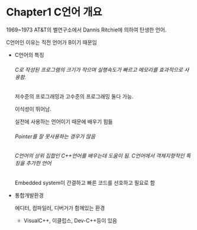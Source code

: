 # Chapter1 C언어 개요

1969~1973 AT&T의 벨연구소에서 Dannis Ritchie에 의하여 탄생한 언어.

C언어인 이유는 직전 언어가 B이기 때문임

* C언어의 특징

  ###### C로 작성된 프로그램의 크기가 작으며 실행속도가 빠르고 메모리를 효과적으로 사용함.

  저수준의 프로그래밍과 고수준의 프로그래밍 둘다 가능.

  이식성이 뛰어남.

  실전에 사용하는 언어이기 때문에 배우기 힘듦

  ###### Pointer를 잘 못사용하는 경우가 많음

  ###### C언어의 상위 집합인 C++언어를 배우는데 도움이 됨.  C언어에서 객체지향적인 특징을 추가한 언어

  Embedded system이 간결하고 빠른 코드를 선호하고 필요로 함

* 통합개발환경

  에디터, 컴파일러, 디버거가 함께있는 환경

  * VisualC++, 이클립스, Dev-C++등이 있음

<br>